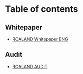 # Table of contents

## Whitepaper

* [ROALAND Whitepaper ENG](README.md)

## Audit

* [ROALAND AUDIT](audit/roaland-audit.md)
